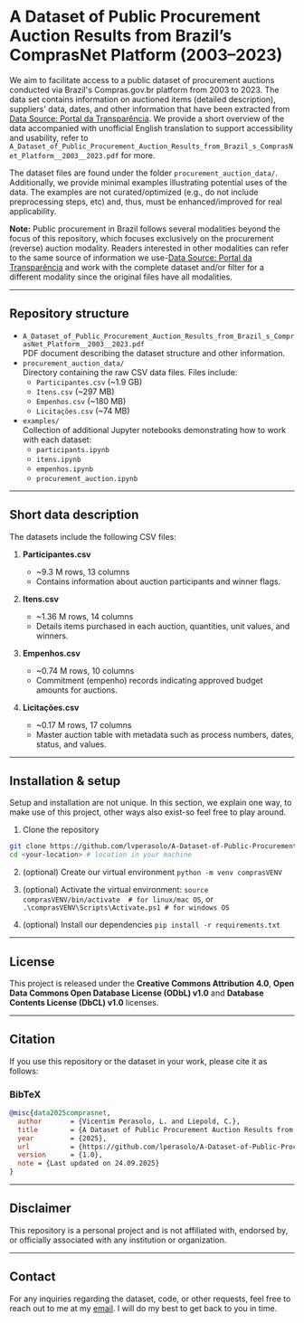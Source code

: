 # A Dataset of Public Procurement Auction Results from Brazil’s ComprasNet Platform (2003–2023)
We aim to facilitate access to a public dataset of procurement auctions conducted via Brazil's Compras.gov.br platform from 2003 to 2023. The data set contains information on auctioned items (detailed description), suppliers' data, dates, and other information that have been extracted from [Data Source: Portal da Transparência](https://portaldatransparencia.gov.br/download-de-dados/licitacoes). We provide a short overview of the data accompanied with unofficial English translation to support accessibility and usability, refer to `A_Dataset_of_Public_Procurement_Auction_Results_from_Brazil_s_ComprasNet_Platform__2003__2023.pdf` for more.

The dataset files are found under the folder `procurement_auction_data/`. Additionally, we provide minimal examples illustrating potential uses of the data. The examples are not curated/optimized (e.g., do not include preprocessing steps, etc) and, thus, must be enhanced/improved for real applicability. 

**Note:** Public procurement in Brazil follows several modalities beyond the focus of this repository, which focuses exclusively on the procurement (reverse) auction modality. Readers interested in other modalities can refer to the same source of information we use-[Data Source: Portal da Transparência](https://portaldatransparencia.gov.br/download-de-dados/licitacoes) and work with the complete dataset and/or filter for a different modality since the original files have all modalities.

---

## Repository structure
- `A_Dataset_of_Public_Procurement_Auction_Results_from_Brazil_s_ComprasNet_Platform__2003__2023.pdf`  
  PDF document describing the dataset structure and other information. 
- `procurement_auction_data/`  
  Directory containing the raw CSV data files. Files include:
  - `Participantes.csv` (~1.9 GB)
  - `Itens.csv` (~297 MB)
  - `Empenhos.csv` (~180 MB)
  - `Licitações.csv` (~74 MB)
- `examples/`  
  Collection of additional Jupyter notebooks demonstrating how to work with each dataset:
  - `participants.ipynb`
  - `itens.ipynb`
  - `empenhos.ipynb`
  - `procurement_auction.ipynb`
  
---

## Short data description
The datasets include the following CSV files:

1. **Participantes.csv**
   - ~9.3 M rows, 13 columns
   - Contains information about auction participants and winner flags.

2. **Itens.csv**
   - ~1.36 M rows, 14 columns
   - Details items purchased in each auction, quantities, unit values, and winners.

3. **Empenhos.csv**
   - ~0.74 M rows, 10 columns
   - Commitment (empenho) records indicating approved budget amounts for auctions.

4. **Licitações.csv**
   - ~0.17 M rows, 17 columns
   - Master auction table with metadata such as process numbers, dates, status, and values.

---

## Installation & setup
Setup and installation are not unique. In this section, we explain one way, to make use of this project, other ways also exist-so feel free to play around. 

1. Clone the repository
```bash
git clone https://github.com/lvperasolo/A-Dataset-of-Public-Procurement-Auction-Results-from-Brazil-s-ComprasNet-Platform-from-2003-to-2023.git
cd <your-location> # location in your machine
```
2. (optional) Create our virtual environment 
```python -m venv comprasVENV```

3. (optional) Activate the virtual environment:
```source comprasVENV/bin/activate  # for linux/mac OS```,  or 
```.\comprasVENV\Scripts\Activate.ps1 # for windows OS```

4. (optional) Install our dependencies
```pip install -r requirements.txt```

---
## License
This project is released under the __Creative Commons Attribution 4.0__, __Open Data Commons Open Database License (ODbL) v1.0__ and __Database Contents License (DbCL) v1.0__ licenses.

---
## Citation
If you use this repository or the dataset in your work, please cite it as follows:

### BibTeX
```bibtex
@misc{data2025comprasnet,
  author       = {Vicentim Perasolo, L. and Liepold, C.},
  title        = {A Dataset of Public Procurement Auction Results from Brazil’s ComprasNet Platform (2003–2023)},
  year         = {2025},
  url          = {https://github.com/lperasolo/A-Dataset-of-Public-Procurement-Auction-Results-from-Brazil-s-ComprasNet-Platform-from-2003-to-2023/tree/master},
  version      = {1.0},
  note = {Last updated on 24.09.2025}
}
```

---
## Disclaimer
This repository is a personal project and is not affiliated with, endorsed by, or officially associated with any institution or organization.

---
## Contact
For any inquiries regarding the dataset, code, or other requests, feel free to reach out to me at my [email](lucas.vicentim-perasolo@tum.de). I will do my best to get back to you in time.